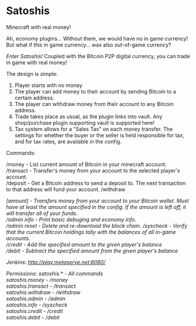 Satoshis
========

Minecraft with real money!  

Ah, economy plugins... Without them, we would have no in game currency! But what if this in game currency... was also out-of-game currency?  

*Enter Satoshis!*
Coupled with the Bitcoin P2P digital currency, you can trade in game with real money!

The design is simple:  
1) Player starts with no money  
2) The player can add money to their account by sending Bitcoin to a certain address.  
3) The player can withdraw money from their account to any Bitcoin address.  
4) Trade takes place as usual, as the plugin links into vault. Any shop/purchase plugin supporting vault is supported here!  
5) Tax system allows for a "Sales Tax" on each money transfer. The settings for whether the buyer or the seller is held responsible for tax, and for tax rates, are available in the config.  

Commands:  

/money - List current amount of Bitcoin in your minecraft account.  
/transact <player> <amount> - Transfer's money from your account to the selected player's account.  
/deposit - Get a Bitcoin address to send a deposit to. The next transaction to that address will fund your account.
/withdraw <address> [amount] - Transfers money from your account to your Bitcoin wallet. Must have at least the amount specified in the config. If the amount is left off, it will transfer all of your funds.  
/admin info - Print basic debuging and economy info.  
/admin reset - Delete and re-download the block chain.
/syscheck - Verify that the current Bitcoin holdings tally with the balances of all in-game accounts.  
/credit <player> <amount> - Add the specified amount to the given player's balance  
/debit <player> <amount> - Subtract the specified amount from the given player's balance  

Jenkins: http://play.metaserve.net:8080/

Permissions:
satoshis.* - All commands  
satoshis.money - /money  
satoshis.transact - /transact  
satoshis.withdraw - /withdraw  
satoshis.admin - /admin  
satoshis.info - /syscheck  
satoshis.credit - /credit  
satoshis.debit - /debit
